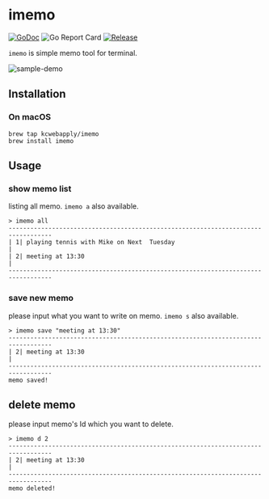 # imemo
[![GoDoc](https://godoc.org/github.com/kcwebapply/imemo?status.svg)](https://godoc.org/github.com/kcwebapply/imemo)
![Go Report Card](https://goreportcard.com/badge/github.com/kcwebapply/imemo)
[](https://github.com/gin-gonic/gin/releases)
[![Release](https://img.shields.io/github/release/kcwebapply/imemo.svg?style=flat-square)](https://github.com/kcwebapply/iemo/release)

`imemo` is simple  memo tool for terminal.

![sample-demo](image/imemo.gif)

## Installation

### On macOS

```
brew tap kcwebapply/imemo
brew install imemo
```

## Usage

### show memo list
listing all memo. `imemo a` also available.
```
> imemo all 
----------------------------------------------------------------------------------
| 1| playing tennis with Mike on Next  Tuesday                                   |
| 2| meeting at 13:30                                                            |
----------------------------------------------------------------------------------
```

### save new memo
please input what you want to write on memo.
`imemo s` also available.
```
> imemo save "meeting at 13:30"
----------------------------------------------------------------------------------
| 2| meeting at 13:30                                                            |
----------------------------------------------------------------------------------
memo saved!
```

## delete memo
please input memo's Id which you want to delete.

```
> imemo d 2
----------------------------------------------------------------------------------
| 2| meeting at 13:30                                                            |
----------------------------------------------------------------------------------
memo deleted!
```

